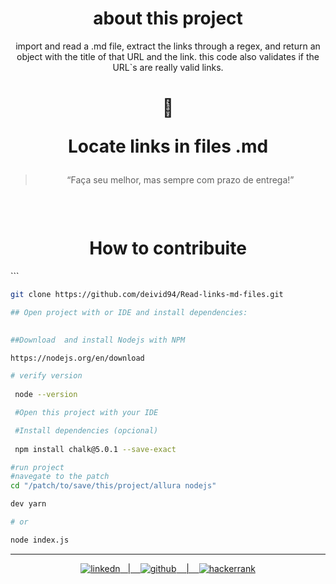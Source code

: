 <h1 align="center">about this project</h1> 
   <p align="center">
  import and read a .md file, extract the links through a regex, and return an object with the title of that URL and the link. this code also validates if the URL`s are really valid links.
  </p>
 
 <div align="center">
 <p> 

 </div>

 <div align="center">

 </div>

 <h1 align="center">
  

  :satellite:<p> Locate links in files .md
</h1>

<blockquote align="center"> “Faça seu melhor, mas sempre com prazo de entrega!”</blockquote>
<br>

<p align="center">
 <img alt="" src="https://img.shields.io/badge/Node.js-43853D?style=for-the-badge&logo=node.js&logoColor=white">
 
  </p>
  <div align="center">

  </div>

  <div align="center">
    <h1>How to contribuite</h1>
    <div align="justify">```
    
    
```bash
git clone https://github.com/deivid94/Read-links-md-files.git

## Open project with or IDE and install dependencies:
  

##Download  and install Nodejs with NPM

https://nodejs.org/en/download

# verify version
 
 node --version 

 #Open this project with your IDE

 #Install dependencies (opcional)
    
 npm install chalk@5.0.1 --save-exact

#run project
#navegate to the patch  
cd "/patch/to/save/this/project/allura nodejs"

dev yarn

# or

node index.js

```

  
  
  </div>
  </div>
<hr>
<p align="center">
    <a href="https://www.linkedin.com/in/deivid-martins1994/">
  	<img alt ="linkedn" src ="https://img.shields.io/badge/LinkedIn-0077B5?style=for-the-badge&logo=linkedin&logoColor=white">&nbsp;&nbsp;&nbsp;|&nbsp;&nbsp;&nbsp;
  <a href="https://github.com/deivid94">
  <img alt="github" src="https://img.shields.io/badge/GitHub-100000?style=for-the-badge&logo=github&logoColor=white"> &nbsp;&nbsp;&nbsp;|&nbsp;&nbsp;&nbsp;
  <a href="https://www.hackerrank.com/md031194">
  <img alt="hackerrank" src="https://img.shields.io/badge/-Hackerrank-2EC866?style=for-the-badge&logo=HackerRank&logoColor=white"> 

</p>
